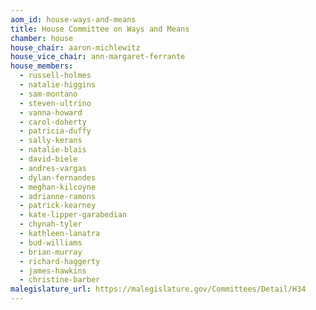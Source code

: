 ```yaml
---
aom_id: house-ways-and-means
title: House Committee on Ways and Means
chamber: house
house_chair: aaron-michlewitz
house_vice_chair: ann-margaret-ferrante
house_members:
  - russell-holmes
  - natalie-higgins
  - sam-montano
  - steven-ultrino
  - vanna-howard
  - carol-doherty
  - patricia-duffy
  - sally-kerans
  - natalie-blais
  - david-biele
  - andres-vargas
  - dylan-fernandes
  - meghan-kilcoyne
  - adrianne-ramons
  - patrick-kearney
  - kate-lipper-garabedian
  - chynah-tyler
  - kathleen-lanatra
  - bud-williams
  - brian-murray
  - richard-haggerty
  - james-hawkins
  - christine-barber
malegislature_url: https://malegislature.gov/Committees/Detail/H34
---
```

